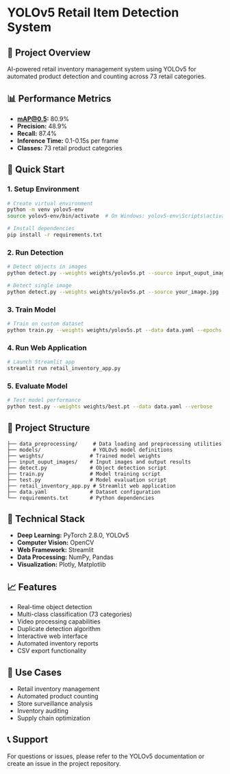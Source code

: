 # YOLOv5 Retail Item Detection System

## 🎯 Project Overview
AI-powered retail inventory management system using YOLOv5 for automated product detection and counting across 73 retail categories.

## 📊 Performance Metrics
- **mAP@0.5:** 80.9%
- **Precision:** 48.9%
- **Recall:** 87.4%
- **Inference Time:** 0.1-0.15s per frame
- **Classes:** 73 retail product categories

## 🚀 Quick Start

### 1. Setup Environment
```bash
# Create virtual environment
python -m venv yolov5-env
source yolov5-env/bin/activate  # On Windows: yolov5-env\Scripts\activate

# Install dependencies
pip install -r requirements.txt
```

### 2. Run Detection
```bash
# Detect objects in images
python detect.py --weights weights/yolov5s.pt --source input_ouput_images/images --conf 0.3

# Detect single image
python detect.py --weights weights/yolov5s.pt --source your_image.jpg --conf 0.3
```

### 3. Train Model
```bash
# Train on custom dataset
python train.py --weights weights/yolov5s.pt --data data.yaml --epochs 100 --batch-size 16
```

### 4. Run Web Application
```bash
# Launch Streamlit app
streamlit run retail_inventory_app.py
```

### 5. Evaluate Model
```bash
# Test model performance
python test.py --weights weights/best.pt --data data.yaml --verbose
```

## 📁 Project Structure
```
├── data_preprocessing/     # Data loading and preprocessing utilities
├── models/                 # YOLOv5 model definitions
├── weights/               # Trained model weights
├── input_ouput_images/    # Input images and output results
├── detect.py              # Object detection script
├── train.py               # Model training script
├── test.py                # Model evaluation script
├── retail_inventory_app.py # Streamlit web application
├── data.yaml              # Dataset configuration
└── requirements.txt       # Python dependencies
```

## 🔧 Technical Stack
- **Deep Learning:** PyTorch 2.8.0, YOLOv5
- **Computer Vision:** OpenCV
- **Web Framework:** Streamlit
- **Data Processing:** NumPy, Pandas
- **Visualization:** Plotly, Matplotlib

## 📈 Features
- Real-time object detection
- Multi-class classification (73 categories)
- Video processing capabilities
- Duplicate detection algorithm
- Interactive web interface
- Automated inventory reports
- CSV export functionality

## 🎯 Use Cases
- Retail inventory management
- Automated product counting
- Store surveillance analysis
- Inventory auditing
- Supply chain optimization

## 📞 Support
For questions or issues, please refer to the YOLOv5 documentation or create an issue in the project repository.
